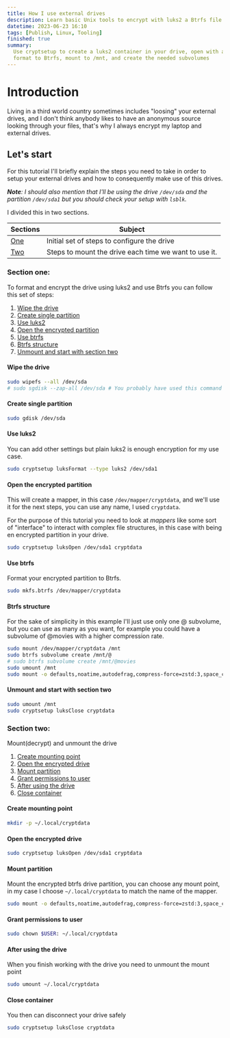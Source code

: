 ```yaml
---
title: How I use external drives
description: Learn basic Unix tools to encrypt with luks2 a Btrfs file system
datetime: 2023-06-23 16:10
tags: [Publish, Linux, Tooling]
finished: true
summary:
  Use cryptsetup to create a luks2 container in your drive, open with a mapper,
  format to Btrfs, mount to /mnt, and create the needed subvolumes
---
```


# Introduction

Living in a third world country sometimes includes "loosing" your external
drives, and I don't think anybody likes to have an anonymous source looking
through your files, that's why I always encrypt my laptop and external drives.

## Let's start

For this tutorial I'll briefly explain the steps you need to take in order
to setup your external drives and how to consequently make use of this drives.

_**Note**: I should also mention that I'll be using the drive `/dev/sda` and
the partition `/dev/sda1` but you should check your setup with `lsblk`._

I divided this in two sections.

| Sections            | Subject                                               |
| ------------------- | ----------------------------------------------------- |
| [One](#section-one) | Initial set of steps to configure the drive           |
| [Two](#section-two) | Steps to mount the drive each time we want to use it. |

### Section one:

To format and encrypt the drive using luks2 and use Btrfs you can follow this
set of steps:

1. [Wipe the drive](#wipe-the-drive)
2. [Create single partition](#create-single-partition)
3. [Use luks2](#use-luks2)
4. [Open the encrypted partition](#open-the-encrypted-partition)
5. [Use btrfs](#use-btrfs)
6. [Btrfs structure](#btrfs-structure)
7. [Unmount and start with section two](#unmount-and-start-with-section-two)

#### Wipe the drive

```bash
sudo wipefs --all /dev/sda
# sudo sgdisk --zap-all /dev/sda # You probably have used this command if you installed Arch Linux
```

#### Create single partition

```bash
sudo gdisk /dev/sda
```

#### Use luks2

You can add other settings but plain luks2 is enough encryption for my use case.

```bash
sudo cryptsetup luksFormat --type luks2 /dev/sda1
```

#### Open the encrypted partition

This will create a mapper, in this case `/dev/mapper/cryptdata`, and we'll use
it for the next steps, you can use any name, I used `cryptdata`.

For the purpose of this tutorial you need to look at _mappers_ like some sort of
"interface" to interact with complex file structures, in this case with being
en encrypted partition in your drive.

```bash
sudo cryptsetup luksOpen /dev/sda1 cryptdata
```

#### Use btrfs

Format your encrypted partition to Btrfs.

```bash
sudo mkfs.btrfs /dev/mapper/cryptdata
```

#### Btrfs structure

For the sake of simplicity in this example I'll just use only one @ subvolume,
but you can use as many as you want, for example you could have a subvolume of
@movies with a higher compression rate.

```bash
sudo mount /dev/mapper/cryptdata /mnt
sudo btrfs subvolume create /mnt/@
# sudo btrfs subvolume create /mnt/@movies
sudo umount /mnt
sudo mount -o defaults,noatime,autodefrag,compress-force=zstd:3,space_cache=v2,subvol=@ /dev/mapper/cryptdata /mnt
```

#### Unmount and start with section two

```bash
sudo umount /mnt
sudo cryptsetup luksClose cryptdata
```

### Section two:

Mount(decrypt) and unmount the drive

1. [Create mounting point](#create-mounting-point)
2. [Open the encrypted drive](#open-the-encrypted-drive)
3. [Mount partition](#mount-partition)
4. [Grant permissions to user](#grant-permissions-to-user)
5. [After using the drive](#after-using-the-drive)
6. [Close container](#close-container)

#### Create mounting point

```bash
mkdir -p ~/.local/cryptdata
```

#### Open the encrypted drive

```bash
sudo cryptsetup luksOpen /dev/sda1 cryptdata
```

#### Mount partition

Mount the encrypted btrfs drive partition, you can choose any mount point, in
my case I choose `~/.local/cryptdata` to match the name of the mapper.

```bash
sudo mount -o defaults,noatime,autodefrag,compress-force=zstd:3,space_cache=v2,subvol=@ /dev/mapper/cryptdata ~/.local/cryptdata
```

#### Grant permissions to user

```bash
sudo chown $USER: ~/.local/cryptdata
```

#### After using the drive

When you finish working with the drive you need to unmount the mount point

```bash
sudo umount ~/.local/cryptdata
```

#### Close container

You then can disconnect your drive safely

```bash
sudo cryptsetup luksClose cryptdata
```
